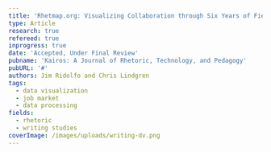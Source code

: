 ```yaml
---
title: 'Rhetmap.org: Visualizing Collaboration through Six Years of Field Data'
type: Article
research: true
refereed: true
inprogress: true
date: 'Accepted, Under Final Review'
pubname: 'Kairos: A Journal of Rhetoric, Technology, and Pedagogy'
pubURL: '#'
authors: Jim Ridolfo and Chris Lindgren
tags:
  - data visualization
  - job market
  - data processing
fields:
  - rhetoric
  - writing studies
coverImage: /images/uploads/writing-dv.png
---
```


